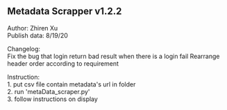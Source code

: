 ## Metadata Scrapper v1.2.2
Author: Zhiren Xu  
Publish data: 8/19/20
  
Changelog:  
	Fix the bug that login return bad result when there is a login fail
	Rearrange header order according to requirement

Instruction:  
	1. put csv file contain metadata's url in folder  
	2. run 'metaData_scraper.py'  
	3. follow instructions on display  
